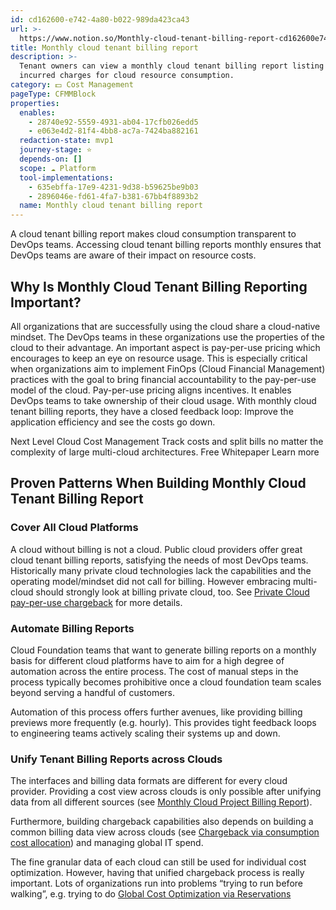```yaml
---
id: cd162600-e742-4a80-b022-989da423ca43
url: >-
  https://www.notion.so/Monthly-cloud-tenant-billing-report-cd162600e7424a80b022989da423ca43
title: Monthly cloud tenant billing report
description: >-
  Tenant owners can view a monthly cloud tenant billing report listing all
  incurred charges for cloud resource consumption.
category: 💵 Cost Management
pageType: CFMMBlock
properties:
  enables:
    - 28740e92-5559-4931-ab04-17cfb026edd5
    - e063e4d2-81f4-4bb8-ac7a-7424ba882161
  redaction-state: mvp1
  journey-stage: ⭐️
  depends-on: []
  scope: ☁️ Platform
  tool-implementations:
    - 635ebffa-17e9-4231-9d38-b59625be9b03
    - 2896046e-fd61-4fa7-b381-67bb4f8893b2
  name: Monthly cloud tenant billing report
---
```


A cloud tenant billing report makes cloud consumption transparent to DevOps teams. Accessing cloud tenant billing reports monthly ensures that DevOps teams are aware of their impact on resource costs.    

## Why Is Monthly Cloud Tenant Billing Reporting Important?

All organizations that are successfully using the cloud share a cloud-native mindset. The DevOps teams in these organizations use the properties of the cloud to their advantage. An important aspect is pay-per-use pricing which encourages to keep an eye on resource usage. This is especially critical when organizations aim to implement FinOps (Cloud Financial Management) practices with the goal to bring financial accountability to the pay-per-use model of the cloud. Pay-per-use pricing aligns incentives. It enables DevOps teams to take ownership of their cloud usage. With monthly cloud tenant billing reports, they have a closed feedback loop: Improve the application efficiency and see the costs go down.

<!--notion-markdown-cms:raw-->
<CallToAction>
  <CtaHeader>Next Level Cloud Cost Management</CtaHeader>
  <CtaText>Track costs and split bills no matter the complexity of large multi-cloud architectures.</CtaText>
  <CtaButton class="btn-primary" url="https://www.meshcloud.io/finops/">Free Whitepaper</CtaButton>
  <CtaButton class="btn-secondary" url="https://www.meshcloud.io/2020/12/23/the-2021-guide-to-multi-cloud-billing-and-cost-management/">Learn more</CtaButton>
</CallToAction>

## Proven Patterns When Building Monthly Cloud Tenant Billing Report

### Cover All Cloud Platforms

A cloud without billing is not a cloud. Public cloud providers offer great cloud tenant billing reports, satisfying the needs of most DevOps teams. Historically many private cloud technologies lack the capabilities and the operating model/mindset did not call for billing. However embracing multi-cloud should strongly look at billing private cloud, too. See [Private Cloud pay-per-use chargeback](/maturity-model/cost-management/private-cloud-pay-per-use-chargeback.md) for more details.

### Automate Billing Reports

Cloud Foundation teams that want to generate billing reports on a monthly basis for different cloud platforms have to aim for a high degree of automation across the entire process. The cost of manual steps in the process typically becomes prohibitive once a cloud foundation team scales beyond serving a handful of customers. 

Automation of this process offers further avenues, like providing billing previews more frequently (e.g. hourly). This provides tight feedback loops to engineering teams actively scaling their systems up and down.

### Unify Tenant Billing Reports across Clouds

The interfaces and billing data formats are different for every cloud provider. Providing a cost view across clouds is only possible after unifying data from all different sources (see [Monthly Cloud Project Billing Report](/maturity-model/cost-management/monthly-cloud-project-billing-report.md)).

Furthermore, building chargeback capabilities also depends on building a common billing data view across clouds (see [Chargeback via consumption cost allocation](/maturity-model/cost-management/chargeback-via-consumption-cost-allocation.md)) and managing global IT spend.

The fine granular data of each cloud can still be used for individual cost optimization. However, having that unified chargeback process is really important. Lots of organizations run into problems “trying to run before walking”, e.g. trying to do [Global Cost Optimization via Reservations](/maturity-model/cost-management/global-cost-optimization-via-reservations.md)

